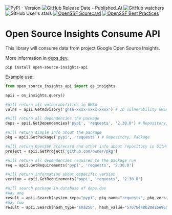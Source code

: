 ![PyPI - Version](https://img.shields.io/pypi/v/open-source-insights-api)
![GitHub Release Date - Published_At](https://img.shields.io/github/release-date/cristianovisk/open_source_insights_api)
![GitHub watchers](https://img.shields.io/github/watchers/cristianovisk/open_source_insights_api)
![GitHub User's stars](https://img.shields.io/github/stars/cristianovisk)
[![OpenSSF Scorecard](https://api.securityscorecards.dev/projects/github.com/cristianovisk/open_source_insights_api/badge)](https://securityscorecards.dev/viewer/?uri=github.com/cristianovisk/open_source_insights_api)
[![OpenSSF Best Practices](https://www.bestpractices.dev/projects/7882/badge)](https://www.bestpractices.dev/projects/7882)

# Open Source Insights Consume API

This library will consume data from project Google Open Source Insights. 

More information in [deps.dev](https://deps.dev "Website official Open Source Insights").

```shell
pip install open-source-insights-api
```

Example use:

```python
from open_source_insights_api import os_insights

apii = os_insights.query()

#Will return all vulnerabilities in GHSA
vulns = apii.GetAdvisory('ghsa-xxxx-xxxx-xxxx') # ID vulnerability GHSA

#Will return all dependencies the package
deps = apii.GetDependencies('pypi', 'requests', '2.30.0') # Repository, Package, Version

#Will return simple info about the package
pkg = apii.GetPackage('pypi', 'requests') # Repository, Package

#Will return OpenSSF Scorecard and other info about repository in GitHub GitLab or BitBucket
project = apii.GetProject('github.com/owner/pkg')

#Will return all dependencies required to the package run
req = apii.GetRequirements('pypi', 'requests', '2.30.0')

#Will return information about especific version
version = apii.GetRequirements('pypi', 'requests', '2.30.0')

#Will search package in database of deps.dev
#Way one
result = apii.Search(system_repo="pypi", pkg_name="requests", pkg_version="2.30.0")
#Way two
result = apii.Search(hash_type="sha256", hash_value="57678e48b28e1be96ac260ad265ba84ace59cc5e098f65e28263363fa5f724c4")



```
